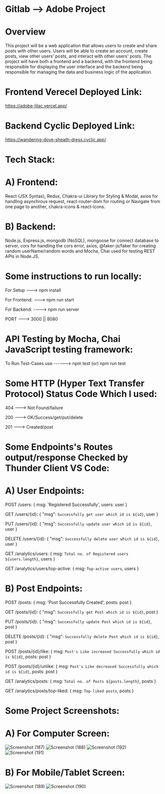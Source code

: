 # Gitlab --> Adobe Project
# Overview
This project will be a web application that allows users to create and share posts with other users. Users will be able to create an account, create posts, view other users' posts, and interact with other users' posts. The project will have both a frontend and a backend, with the frontend being responsible for displaying the user interface and the backend being responsible for managing the data and business logic of the application.

# Frontend Verecel Deployed Link:
https://adobe-lilac.vercel.app/
# Backend Cyclic Deployed Link: 
https://wandering-dove-sheath-dress.cyclic.app/

# Tech Stack:
# A) Frontend:
React (JSX Syntax), Redux, Chakra-ui Library for Styling & Modal, axios for handling asynchrous request, react-router-dom for routing or Navigate from one page to another, chakra-icons & react-icons.
# B) Backend:
Node.js, Express.js, mongodb (NoSQL), mongoose for connect database to server, cors for handling the cors error, axios, @faker-js/faker for creating random userName/random words and Mocha, Chai used for testing REST APIs in Node.JS.

# Some instructions to run locally:
For Setup ---> npm install

For Frontend: ---> npm run start

For Backend: ----> npm run server

PORT ---> 3000 || 8080

# API Testing by Mocha, Chai JavaScript testing framework:
To Run Test-Cases use ------> npm test (or) npm run test
 
# Some HTTP (Hyper Text Transfer Protocol) Status Code Which I used:
404 ---> Not Found/failure

200 --->  OK/Success/get/put/delete

201 ---> Created/post

# Some Endpoints's Routes output/response Checked by Thunder Client VS Code:

# A) User Endpoints:
POST /users: { msg: 'Registered Successfully', users: user }

GET /users/{id}: { "msg": `Successfully get user which id is ${id}`, user }

PUT /users/{id}: { "msg": `Successfully update user which id is ${id}`, user }

DELETE /users/{id}: { "msg": `Successfully delete user which id is ${id}`, user }

GET /analytics/users: { msg: `Total no. of Registered users ${users.length}`, users }

GET /analytics/users/top-active: { msg: `Top-active users`, users }

# B) Post Endpoints:
POST /posts: { msg: 'Post Successfully Created', posts: post }

GET /posts/{id}: { "msg": `Successfully get Post which id is ${id}`, post }

PUT /posts/{id}: { "msg": `Successfully update Post which id is ${id}`, post }

DELETE /posts/{id}: { "msg": `Successfully delete Post which id is ${id}`, post }

POST /posts/{id}/like: { msg: `Post's Like increased Successfully which id is ${id}`, posts: post }

POST /posts/{id}/unlike: { msg: `Post's Like decreased Successfully which id is ${id}`, posts: post }

GET /analytics/posts: { msg: `Total no. of Posts ${posts.length}`, posts }

GET /analytics/posts/top-liked: { msg: `Top-liked posts`, posts }

# Some Project Screenshots:
# A) For Computer Screen:
![Screenshot (187)](https://user-images.githubusercontent.com/104748364/230793064-bf3d5502-ba43-4104-a7e8-c0b07534db02.png)
![Screenshot (188)](https://user-images.githubusercontent.com/104748364/230793067-ed0e3844-26c0-43c7-924d-ba5030d59051.png)
![Screenshot (192)](https://user-images.githubusercontent.com/104748364/230793098-3edb2b58-2863-4675-b2e4-f648ac27efa2.png)
![Screenshot (191)](https://user-images.githubusercontent.com/104748364/230793104-90471bce-551c-4d59-8096-f9d20512e397.png)

# B) For Mobile/Tablet Screen:
![Screenshot (189)](https://user-images.githubusercontent.com/104748364/230793082-43e6fbbb-20c0-4c4a-900f-7683bc308f07.png)
![Screenshot (190)](https://user-images.githubusercontent.com/104748364/230793093-f6149e96-d8f8-4280-a520-66d03a033106.png)









